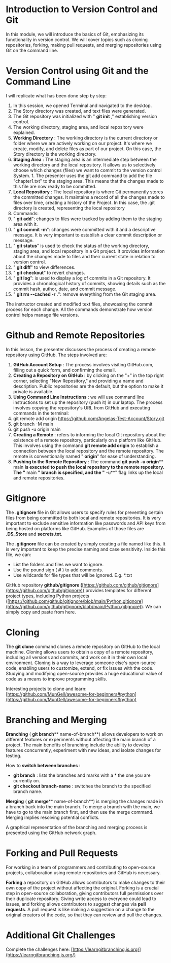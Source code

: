 # Introduction to Version Control and Git

In this module, we will introduce the basics of Git, emphasizing its functionality in version control. We will cover topics such as cloning repositories, forking, making pull requests, and merging repositories using Git on the command line.

# Version Control using Git and the Command Line

I will replicate what has been done step by step:

1. In this session, we opened Terminal and navigated to the desktop.
2. The Story directory was created, and text files were generated.
3. The Git repository was initialized with " **git init** ," establishing version control.
4. The working directory, staging area, and local repository were explained.
  1. **Working Directory** : The working directory is the current directory or folder where we are actively working on our project. It's where we create, modify, and delete files as part of our project. On this case, the Story directory is the working directory.
  2. **Staging Area** : The staging area is an intermediate step between the working directory and the local repository. It allows us to selectively choose which changes (files) we want to commit to the version control System.
    1. The presenter uses the git add command to add the file "chapter1.txt" to the staging area. This means that the changes made to this file are now ready to be committed.
  3. **Local Repository** : The local repository is where Git permanently stores the committed changes. It maintains a record of all the changes made to files over time, creating a history of the Project. In this case, the .git directory is created, representing the local repository
5. Commands:
  1. " **git add**": changes to files were tracked by adding them to the staging area with it.
  2. " **git commit -m**": changes were committed with it and a descriptive message. It is very important to establish a clear commit description or message.
  3. " **git status**" is used to check the status of the working directory, staging area, and local repository in a Git project. It provides information about the changes made to files and their current state in relation to version control.
  4. " **git diff**" to view differences.
  5. " **git checkout**" to revert changes.
  6. " **git log**": is used to display a log of commits in a Git repository. It provides a chronological history of commits, showing details such as the commit hash, author, date, and commit message.
  7. " **git rm --cached -r .**": remove everything from the Git staging area.

The instructor created and modified text files, showcasing the commit process for each change. All the commands demonstrate how version control helps manage file versions.

# Github and Remote Repositories

In this lesson, the presenter discusses the process of creating a remote repository using GitHub. The steps involved are:

1. **GitHub Account Setup** : The process involves visiting GitHub.com, filling out a quick form, and confirming the email.
2. **Creating a Repository on GitHub** : by clicking on the "+" in the top right corner, selecting "New Repository," and providing a name and description. Public repositories are the default, but the option to make it private is available.
3. **Using Command Line Instructions** : we will use command line instructions to set up the repository (push it) in our laptop. The process involves copying the repository's URL from GitHub and executing commands in the terminal:
  1. git remote add origin https://github.com/Angelas-Test-Account/Story.git
  2. git branch -M main
  3. git push -u origin main
4. **Creating a Remote** : refers to informing the local Git repository about the existence of a remote repository, particularly on a platform like GitHub. This involves using the command **git remote add origin** to establish a connection between the local repository and the remote repository. The remote is conventionally named " **origin**" for ease of understanding.
5. **Pushing to the Remote Repository** : The command **git push -u origin**** main **is executed to push the local repository to the remote repository. The "** main **" branch is specified, and the "** -u**" flag links up the local and remote repositories.

# Gitignore

The **.gitignore** file in Git allows users to specify rules for preventing certain files from being committed to both local and remote repositories. It is very important to exclude sensitive information like passwords and API keys from being hosted on platforms like GitHub. Examples of those files are **.DS\_Store** and **secrets.txt**.

The **.gitignore** file can be created by simply creating a file named like this. It is very important to keep the precise naming and case sensitivity. Inside this file, we can:

- List the folders and files we want to ignore.
- Use the pound sign ( **#** ) to add comments.
- Use wildcards for file types that will be ignored. E.g. \*.txt

GitHub repository **github/gitignore (**[https://github.com/github/gitignore](https://github.com/github/gitignore)) provides templates for different project types, including Python projects ([https://github.com/github/gitignore/blob/main/Python.gitignore](https://github.com/github/gitignore/blob/main/Python.gitignore)). We can simply copy and paste from here.

# Cloning

The **git clone** command clones a remote repository on GitHub to the local machine. Cloning allows users to obtain a copy of a remote repository, including all versions and commits, and work on it in their own local environment. Cloning is a way to leverage someone else's open-source code, enabling users to customize, extend, or fix issues with the code. Studying and modifying open-source provides a huge educational value of code as a means to improve programming skills.

Interesting projects to clone and learn: [https://github.com/MunGell/awesome-for-beginners#python](https://github.com/MunGell/awesome-for-beginners#python)

# Branching and Merging

**Branching** ( **git branch**** name-of-branch**) allows developers to work on different features or experiments without affecting the main branch of a project. The main benefits of branching include the ability to develop features concurrently, experiment with new ideas, and isolate changes for testing.

How to **switch between branches** :

- **git branch** : lists the branches and marks with a \* the one you are currently on.
- **git checkout branch-name** : switches the branch to the specified branch name.

**Merging** ( **git merge**** name-of-branch**) is merging the changes made in a branch back into the main branch. To merge a branch with the main, we have to go to the main branch first, and then use the merge command. Merging implies resolving potential conflicts.

A graphical representation of the branching and merging process is presented using the GitHub network graph.

# Forking and Pull Requests

For working in a team of programmers and contributing to open-source projects, collaboration using remote repositories and GitHub is necessary.

**Forking** a repository on GitHub allows contributors to make changes to their own copy of the project without affecting the original. Forking is a crucial step in open-source collaboration, giving contributors full permissions over their duplicate repository. Giving write access to everyone could lead to issues, and forking allows contributors to suggest changes via **pull requests**. A pull request is like making a suggestion on a change to the original creators of the code, so that they can review and pull the changes.

# Additional Git Challenges

Complete the challenges here: [https://learngitbranching.js.org/](https://learngitbranching.js.org/)
